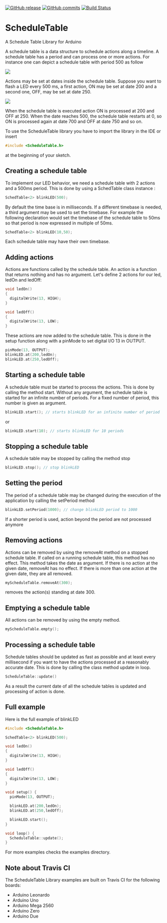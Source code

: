 [![GitHub release](https://img.shields.io/github/release/Locoduino/ScheduleTable.svg)](https://github.com/Locoduino/ScheduleTable/releases/latest) [![GitHub commits](https://img.shields.io/github/commits-since/Locoduino/ScheduleTable/1.3.svg)](https://github.com/Locoduino/ScheduleTable/compare/1.3...master) [![Build Status](https://travis-ci.org/Locoduino/ScheduleTable.svg?branch=master)](https://travis-ci.org/Locoduino/ScheduleTable)

# ScheduleTable

A Schedule Table Library for Arduino

A schedule table is a data structure to schedule actions along a timeline.
A schedule table has a period and can process one or more actions.
For instance one can depict a schedule table with period 500 as follow

<img src="http://locoduino.org/pic/github/st.png">

Actions may be set at dates inside the schedule table.
Suppose you want to flash a LED every 500 ms, a first action, ON may be set
at date 200 and a second one, OFF, may be set at date 250.

<img src="http://locoduino.org/pic/github/sta.png">

When the schedule table is executed action ON is processed at 200 and OFF at
250. When the date reaches 500, the schedule table restarts at 0, so ON is
processed again at date 700 and OFF at date 750 and so on.

To use the ScheduleTable library you have to import the library in the IDE
or insert

```C++
#include <ScheduleTable.h>
```

at the beginning of your sketch.

## Creating a schedule table

To implement our LED behavior, we need a schedule table with 2 actions and a
500ms period. This is done by using a SchedTable class instance :

```C++
SchedTable<2> blinkLED(500);
```

By default the time base is in milliseconds. If a different timebase is needed,
a third argument may be used to set the timebase. For example the following
declaration would set the timebase of the schedule table to 50ms so that
period is now expressed in multiple of 50ms.

```C++
SchedTable<2> blinkLED(10,50);
```

Each schedule table may have their own timebase.

## Adding actions

Actions are functions called by the schedule table. An action is a function
that returns nothing and has no argument. Let's define 2 actions for our led,
ledOn and ledOff:

```C++
void ledOn()
{
  digitalWrite(13, HIGH);
}

void ledOff()
{
  digitalWrite(13, LOW);
}
```

These actions are now added to the schedule table. This is done in the setup
function along with a pinMode to set digital I/O 13 in OUTPUT.

```C++
pinMode(13, OUTPUT);
blinkLED.at(200,ledOn);
blinkLED.at(250,ledOff);
```

## Starting a schedule table

A schedule table must be started to process the actions. This is done by
calling the method start. Without any argument, the schedule table is started
for an infinite number of periods. For a fixed number of period, this number
is given as argument.

```C++
blinkLED.start(); // starts blinkLED for an infinite number of period
```

or

```C++
blinkLED.start(10); // starts blinkLED for 10 periods
```

## Stopping a schedule table

A schedule table may be stopped by calling the method stop

```C++
blinkLED.stop(); // stop blinkLED
```

## Setting the period

The period of a schedule table may be changed during the execution of the
application by calling the setPeriod method

```C++
blinkLED.setPeriod(1000); // change blinkLED period to 1000
```

If a shorter period is used, action beyond the period are not processed
anymore

## Removing actions

Actions can be removed by using the removeAt method on a stopped schedule table.
If called on a running schedule table, this method has no effect.
This method takes the date as argument. If there is no action at the given date,
removeAt has no effect. If there is more than one action at the given date, they
are all removed.

```C++
myScheduleTable.removeAt(300);
```

removes the action(s) standing at date 300.

## Emptying a schedule table

All actions can be removed by using the empty method.

```C++
myScheduleTable.empty();
```

## Processing a schedule table

Schedule tables should be updated as fast as possible and at least every
millisecond if you want to have the actions processed at a reasonably accurate
date. This is done by calling the class method update in loop.

```C++
ScheduleTable::update()
```

As a result the current date of all the schedule tables is updated and
processing of action is done.

## Full example

Here is the full example of blinkLED

```C++
#include <ScheduleTable.h>

SchedTable<2> blinkLED(500);

void ledOn()
{
  digitalWrite(13, HIGH);
}

void ledOff()
{
  digitalWrite(13, LOW);
}

void setup() {
  pinMode(13, OUTPUT);

  blinkLED.at(200,ledOn);
  blinkLED.at(250,ledOff);

  blinkLED.start();
}

void loop() {
  ScheduleTable::update();
}
```

For more examples checks the examples directory.

## Note about Travis CI

The ScheduleTable Library examples are built on Travis CI for the following boards:

- Arduino Leonardo
- Arduino Uno
- Arduino Mega 2560
- Arduino Zero
- Arduino Due
